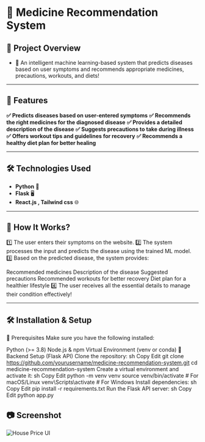 # **🏥 Medicine Recommendation System**

## **🌟 Project Overview**
- 🚀 An intelligent machine learning-based system that predicts diseases based on user symptoms and recommends appropriate medicines, precautions, workouts, and diets!

---

## **🚀 Features**
**✅ Predicts diseases based on user-entered symptoms**
**✅ Recommends the right medicines for the diagnosed disease**
**✅ Provides a detailed description of the disease**
**✅ Suggests precautions to take during illness**
**✅ Offers workout tips and guidelines for recovery**
**✅ Recommends a healthy diet plan for better healing**

---

## **🛠️ Technologies Used**
- **Python** 🐍
- **Flask** 🖥️
- **React.js , Tailwind css** 🌐


---

## **🎯 How It Works?**
1️⃣ The user enters their symptoms on the website.
2️⃣ The system processes the input and predicts the disease using the trained ML model.
3️⃣ Based on the predicted disease, the system provides:

Recommended medicines
Description of the disease
Suggested precautions
Recommended workouts for better recovery
Diet plan for a healthier lifestyle
4️⃣ The user receives all the essential details to manage their condition effectively!

---

## **🛠️ Installation & Setup**

📌 Prerequisites
Make sure you have the following installed:

Python (>= 3.8)
Node.js & npm
Virtual Environment (venv or conda)
🔧 Backend Setup (Flask API)
Clone the repository:
sh
Copy
Edit
git clone https://github.com/yourusername/medicine-recommendation-system.git
cd medicine-recommendation-system
Create a virtual environment and activate it:
sh
Copy
Edit
python -m venv venv
source venv/bin/activate  # For macOS/Linux
venv\Scripts\activate  # For Windows
Install dependencies:
sh
Copy
Edit
pip install -r requirements.txt
Run the Flask API server:
sh
Copy
Edit
python app.py
## **📷 Screenshot**
![House Price UI](Housing_Price_UI.png)





